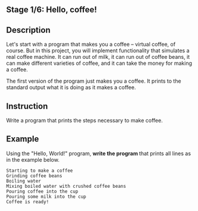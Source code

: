 <h2>Stage 1/6: Hello, coffee!</h2>

<h2>Description</h2>

<p>Let's start with a program that makes you a coffee – virtual coffee, of course. But in this project, you will implement functionality that simulates a real coffee machine. It can run out of milk, it can run out of coffee beans, it can make different varieties of coffee, and it can take the money for making a coffee.</p>

<p>The first version of the program just makes you a coffee. It prints to the standard output what it is doing as it makes a coffee.</p>

<h2>Instruction</h2>

<p>Write a program that prints the steps necessary to make coffee.</p>

<h2><strong>Example</strong></h2>

<p>Using the "Hello, World!" program, <strong>write the program </strong>that prints all lines as in the example below.</p>

<pre><code class="language-no-highlight">Starting to make a coffee
Grinding coffee beans
Boiling water
Mixing boiled water with crushed coffee beans
Pouring coffee into the cup
Pouring some milk into the cup
Coffee is ready!</code></pre>